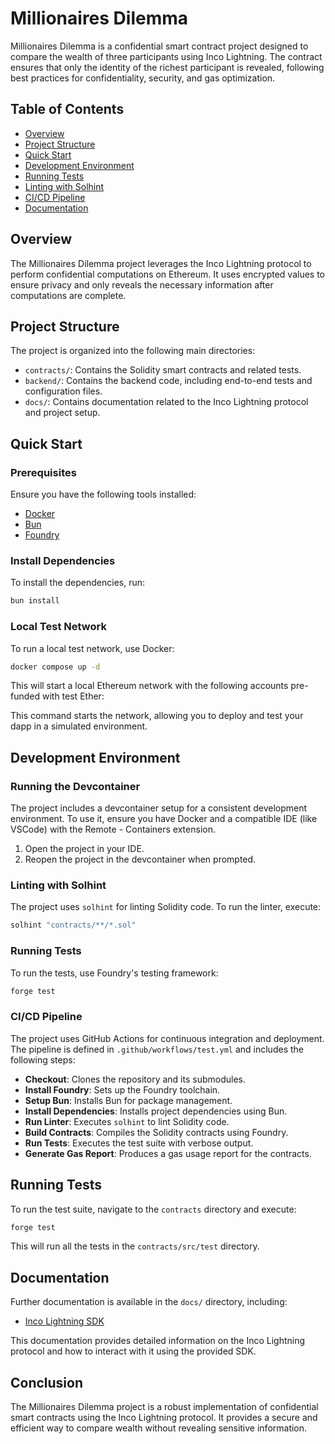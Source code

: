 # Millionaires Dilemma

Millionaires Dilemma is a confidential smart contract project designed to compare the wealth of three participants using Inco Lightning. The contract ensures that only the identity of the richest participant is revealed, following best practices for confidentiality, security, and gas optimization.

## Table of Contents

- [Overview](#overview)
- [Project Structure](#project-structure)
- [Quick Start](#quick-start)
- [Development Environment](#development-environment)
- [Running Tests](#running-tests)
- [Linting with Solhint](#linting-with-solhint)
- [CI/CD Pipeline](#cicd-pipeline)
- [Documentation](#documentation)

## Overview

The Millionaires Dilemma project leverages the Inco Lightning protocol to perform confidential computations on Ethereum. It uses encrypted values to ensure privacy and only reveals the necessary information after computations are complete.

## Project Structure

The project is organized into the following main directories:

- `contracts/`: Contains the Solidity smart contracts and related tests.
- `backend/`: Contains the backend code, including end-to-end tests and configuration files.
- `docs/`: Contains documentation related to the Inco Lightning protocol and project setup.

## Quick Start

### Prerequisites

Ensure you have the following tools installed:

- [Docker](https://www.docker.com/)
- [Bun](https://bun.sh/)
- [Foundry](https://getfoundry.sh/)

### Install Dependencies

To install the dependencies, run:

```bash
bun install
```

### Local Test Network

To run a local test network, use Docker:

```bash
docker compose up -d
```
This will start a local Ethereum network with the following accounts pre-funded with test Ether:


This command starts the network, allowing you to deploy and test your dapp in a simulated environment.

## Development Environment

### Running the Devcontainer

The project includes a devcontainer setup for a consistent development environment. To use it, ensure you have Docker and a compatible IDE (like VSCode) with the Remote - Containers extension.

1. Open the project in your IDE.
2. Reopen the project in the devcontainer when prompted.

### Linting with Solhint

The project uses `solhint` for linting Solidity code. To run the linter, execute:

```bash
solhint "contracts/**/*.sol"
```

### Running Tests

To run the tests, use Foundry's testing framework:

```bash
forge test
```

### CI/CD Pipeline

The project uses GitHub Actions for continuous integration and deployment. The pipeline is defined in `.github/workflows/test.yml` and includes the following steps:

- **Checkout**: Clones the repository and its submodules.
- **Install Foundry**: Sets up the Foundry toolchain.
- **Setup Bun**: Installs Bun for package management.
- **Install Dependencies**: Installs project dependencies using Bun.
- **Run Linter**: Executes `solhint` to lint Solidity code.
- **Build Contracts**: Compiles the Solidity contracts using Foundry.
- **Run Tests**: Executes the test suite with verbose output.
- **Generate Gas Report**: Produces a gas usage report for the contracts.

## Running Tests

To run the test suite, navigate to the `contracts` directory and execute:

```bash
forge test
```

This will run all the tests in the `contracts/src/test` directory.


## Documentation

Further documentation is available in the `docs/` directory, including:

- [Inco Lightning SDK](docs/inco-lightning.md)

This documentation provides detailed information on the Inco Lightning protocol and how to interact with it using the provided SDK.

## Conclusion

The Millionaires Dilemma project is a robust implementation of confidential smart contracts using the Inco Lightning protocol. It provides a secure and efficient way to compare wealth without revealing sensitive information.